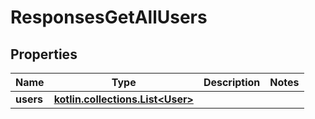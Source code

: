 
# ResponsesGetAllUsers

## Properties
| Name | Type | Description | Notes |
| ------------ | ------------- | ------------- | ------------- |
| **users** | [**kotlin.collections.List&lt;User&gt;**](User.md) |  |  |



